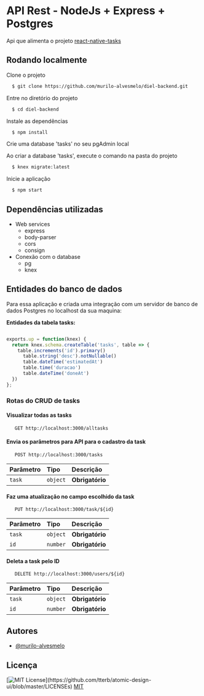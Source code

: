 ﻿# API Rest - NodeJs + Express + Postgres
 
Api que alimenta o projeto [react-native-tasks](https://github.com/murilo-alvesmelo/react-native-tasks.git)


## Rodando localmente

Clone o projeto

```bash
  $ git clone https://github.com/murilo-alvesmelo/diel-backend.git
```

Entre no diretório do projeto

```bash
  $ cd diel-backend
```

Instale as dependências

```bash
  $ npm install
```

Crie uma database 'tasks' no seu pgAdmin local

Ao criar a database 'tasks', execute o comando na pasta do projeto

```bash
  $ knex migrate:latest
```

Inicie a aplicação

```bash
  $ npm start
```


## Dependências utilizadas

- Web services
    - express
    - body-parser
    - cors
    - consign
- Conexão com o database
    - pg
    - knex
## Entidades do banco de dados

Para essa aplicação e criada uma integração com um servidor de banco de dados Postgres no localhost da sua maquina:

**Entidades da tabela tasks:**

```javascript

exports.up = function(knex) {
  return knex.schema.createTable('tasks', table => {
    table.increments('id').primary()
      table.string('desc').notNullable()
      table.dateTime('estimatedAt')
      table.time('duracao')
      table.dateTime('doneAt')
  })
};
```

### Rotas do CRUD de tasks

#### Visualizar todas as tasks
```http
   GET http://localhost:3000/alltasks
```

#### Envia os parâmetros para API para o cadastro da task
```http
   POST http://localhost:3000/tasks
```
| Parâmetro   | Tipo       | Descrição                                   |
| :---------- | :--------- | :------------------------------------------ |
| `task`   | `object` | **Obrigatório**|


#### Faz uma atualização no campo escolhido da task 
```http
   PUT http://localhost:3000/task/${id}
```
| Parâmetro   | Tipo       | Descrição                                   |
| :---------- | :--------- | :------------------------------------------ |
| `task`   | `object` | **Obrigatório**|
| `id`      | `number` | **Obrigatório**  |

#### Deleta a task pelo ID

```http
   DELETE http://localhost:3000/users/${id}
```

| Parâmetro   | Tipo       | Descrição                                   |
| :---------- | :--------- | :------------------------------------------ |
| `task`   | `object` | **Obrigatório**|
| `id`      | `number` | **Obrigatório**|

## Autores

- [@murilo-alvesmelo](https://github.com/murilo-alvesmelo)


## Licença
[![MIT License](https://img.shields.io/apm/l/atomic-design-ui.svg?)](https://github.com/tterb/atomic-design-ui/blob/master/LICENSEs)
[MIT](https://choosealicense.com/licenses/mit/)
